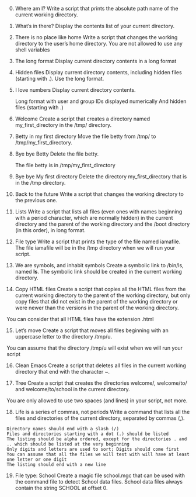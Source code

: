 0. Where am I?  Write a script that prints the absolute path name of the current working directory.
1. What’s in there?  Display the contents list of your current directory.

2. There is no place like home  Write a script that changes the working directory to the user’s home directory.
You are not allowed to use any shell variables

3. The long format Display current directory contents in a long format

4. Hidden files Display current directory contents, including hidden files (starting with .). Use the long format.

5. I love numbers Display current directory contents.

    Long format
    with user and group IDs displayed numerically
    And hidden files (starting with .)


 6. Welcome Create a script that creates a directory named my_first_directory in the /tmp/ directory.

 7. Betty in my first directory Move the file betty from /tmp/ to /tmp/my_first_directory.

 8. Bye bye Betty Delete the file betty.

    The file betty is in /tmp/my_first_directory


 9. Bye bye My first directory Delete the directory my_first_directory that is in the /tmp directory.

 10. Back to the future Write a script that changes the working directory to the previous one.

 11. Lists Write a script that lists all files (even ones with names beginning with a period character, which are normally hidden) in the current directory and the parent of the working directory and the /boot directory (in this order), in long format.

 12. File type Write a script that prints the type of the file named iamafile. The file iamafile will be in the /tmp directory when we will run your script.

 13. We are symbols, and inhabit symbols Create a symbolic link to /bin/ls, named __ls__. The symbolic link should be created in the current working directory. 

 14. Copy HTML files Create a script that copies all the HTML files from the current working directory to the parent of the working directory, but only copy files that did not exist in the parent of the working directory or were newer than the versions in the parent of the working directory.

You can consider that all HTML files have the extension .html

 15. Let’s move Create a script that moves all files beginning with an uppercase letter to the directory /tmp/u.

You can assume that the directory /tmp/u will exist when we will run your script

 16. Clean Emacs Create a script that deletes all files in the current working directory that end with the character ~.

 17. Tree Create a script that creates the directories welcome/, welcome/to/ and welcome/to/school in the current directory.

You are only allowed to use two spaces (and lines) in your script, not more.

 18. Life is a series of commas, not periods Write a command that lists all the files and directories of the current directory, separated by commas (,).

    Directory names should end with a slash (/)
    Files and directories starting with a dot (.) should be listed
    The listing should be alpha ordered, except for the directories . and .. which should be listed at the very beginning
    Only digits and letters are used to sort; Digits should come first
    You can assume that all the files we will test with will have at least one letter or one digit
    The listing should end with a new line

 19. File type: School Create a magic file school.mgc that can be used with the command file to detect School data files. School data files always contain the string SCHOOL at offset 0.
